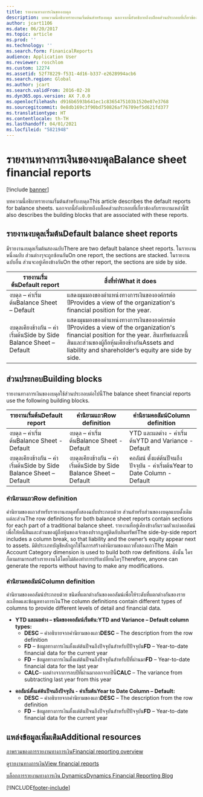```yaml
---
title: รายงานทางการเงินของงบดุล
description: บทความนี้อธิบายรายงานเริ่มต้นสำหรับงบดุล นอกจากนี้ยังอธิบายถึงบล็อคส่วนประกอบที่เกี่ยวข้องกับรายงานเหล่านี้
author: jcart1106
ms.date: 06/20/2017
ms.topic: article
ms.prod: ''
ms.technology: ''
ms.search.form: FinanicalReports
audience: Application User
ms.reviewer: roschlom
ms.custom: 12274
ms.assetid: 52f78229-f531-4d16-b337-e2628994acb6
ms.search.region: Global
ms.author: jcart
ms.search.validFrom: 2016-02-28
ms.dyn365.ops.version: AX 7.0.0
ms.openlocfilehash: d916b6593b641ec1c8365475103b1520e07e3768
ms.sourcegitcommit: 0e8db169c3f90bd750826af76709ef5d621fd377
ms.translationtype: HT
ms.contentlocale: th-TH
ms.lasthandoff: 04/01/2021
ms.locfileid: "5821948"
---
```

# <a name="balance-sheet-financial-reports"></a><span data-ttu-id="77bf8-104">รายงานทางการเงินของงบดุล</span><span class="sxs-lookup"><span data-stu-id="77bf8-104">Balance sheet financial reports</span></span>

[!include [banner](../includes/banner.md)]

<span data-ttu-id="77bf8-105">บทความนี้อธิบายรายงานเริ่มต้นสำหรับงบดุล</span><span class="sxs-lookup"><span data-stu-id="77bf8-105">This article describes the default reports for balance sheets.</span></span> <span data-ttu-id="77bf8-106">นอกจากนี้ยังอธิบายถึงบล็อคส่วนประกอบที่เกี่ยวข้องกับรายงานเหล่านี้</span><span class="sxs-lookup"><span data-stu-id="77bf8-106">It also describes the building blocks that are associated with these reports.</span></span> 

<a name="default-balance-sheet-reports"></a><span data-ttu-id="77bf8-107">รายงานงบดุลเริ่มต้น</span><span class="sxs-lookup"><span data-stu-id="77bf8-107">Default balance sheet reports</span></span>
-----------------------------

<span data-ttu-id="77bf8-108">มีรายงานงบดุลเริ่มต้นสองฉบับ</span><span class="sxs-lookup"><span data-stu-id="77bf8-108">There are two default balance sheet reports.</span></span> <span data-ttu-id="77bf8-109">ในรายงานหนึ่งฉบับ ส่วนต่างๆจะถูกซ้อนกัน</span><span class="sxs-lookup"><span data-stu-id="77bf8-109">On one report, the sections are stacked.</span></span> <span data-ttu-id="77bf8-110">ในรายงานฉบับอื่น ส่วนจะอยู่เคียงข้างกัน</span><span class="sxs-lookup"><span data-stu-id="77bf8-110">On the other report, the sections are side by side.</span></span>

| <span data-ttu-id="77bf8-111">รายงานเริ่มต้น</span><span class="sxs-lookup"><span data-stu-id="77bf8-111">Default report</span></span>                       | <span data-ttu-id="77bf8-112">สิ่งที่ทำ</span><span class="sxs-lookup"><span data-stu-id="77bf8-112">What it does</span></span>                                                                                                                           |
|--------------------------------------|----------------------------------------------------------------------------------------------------------------------------------------|
| <span data-ttu-id="77bf8-113">งบดุล – ค่าเริ่มต้น</span><span class="sxs-lookup"><span data-stu-id="77bf8-113">Balance Sheet – Default</span></span>              | <span data-ttu-id="77bf8-114">แสดงมุมมองของตำแหน่งทางการเงินขององค์กรต่อปี</span><span class="sxs-lookup"><span data-stu-id="77bf8-114">Provides a view of the organization's financial position for the year.</span></span>                                                                 |
| <span data-ttu-id="77bf8-115">งบดุลเคียงข้างกัน – ค่าเริ่มต้น</span><span class="sxs-lookup"><span data-stu-id="77bf8-115">Side by Side Balance Sheet – Default</span></span> | <span data-ttu-id="77bf8-116">แสดงมุมมองของตำแหน่งทางการเงินขององค์กรต่อปี</span><span class="sxs-lookup"><span data-stu-id="77bf8-116">Provides a view of the organization's financial position for the year.</span></span> <span data-ttu-id="77bf8-117">สินทรัพย์และหนี้สินและส่วนของผู้ถือหุ้นเคียงข้างกัน</span><span class="sxs-lookup"><span data-stu-id="77bf8-117">Assets and liability and shareholder’s equity are side by side.</span></span> |

## <a name="building-blocks"></a><span data-ttu-id="77bf8-118">ส่วนประกอบ</span><span class="sxs-lookup"><span data-stu-id="77bf8-118">Building blocks</span></span>
<span data-ttu-id="77bf8-119">รายงานทางการเงินของงบดุลใช้ส่วนประกอบต่อไปนี้</span><span class="sxs-lookup"><span data-stu-id="77bf8-119">The balance sheet financial reports use the following building blocks.</span></span>

| <span data-ttu-id="77bf8-120">รายงานเริ่มต้น</span><span class="sxs-lookup"><span data-stu-id="77bf8-120">Default report</span></span>                       | <span data-ttu-id="77bf8-121">คำนิยามแถว</span><span class="sxs-lookup"><span data-stu-id="77bf8-121">Row definition</span></span>                       | <span data-ttu-id="77bf8-122">คำนิยามคอลัมน์</span><span class="sxs-lookup"><span data-stu-id="77bf8-122">Column definition</span></span>             |
|--------------------------------------|--------------------------------------|-------------------------------|
| <span data-ttu-id="77bf8-123">งบดุล – ค่าเริ่มต้น</span><span class="sxs-lookup"><span data-stu-id="77bf8-123">Balance Sheet - Default</span></span>              | <span data-ttu-id="77bf8-124">งบดุล – ค่าเริ่มต้น</span><span class="sxs-lookup"><span data-stu-id="77bf8-124">Balance Sheet - Default</span></span>              | <span data-ttu-id="77bf8-125">YTD และผลต่าง - ค่าเริ่มต้น</span><span class="sxs-lookup"><span data-stu-id="77bf8-125">YTD and Variance - Default</span></span>    |
| <span data-ttu-id="77bf8-126">งบดุลเคียงข้างกัน – ค่าเริ่มต้น</span><span class="sxs-lookup"><span data-stu-id="77bf8-126">Side by Side Balance Sheet – Default</span></span> | <span data-ttu-id="77bf8-127">งบดุลเคียงข้างกัน – ค่าเริ่มต้น</span><span class="sxs-lookup"><span data-stu-id="77bf8-127">Side by Side Balance Sheet – Default</span></span> | <span data-ttu-id="77bf8-128">คอลัมน์ ตั้งแต่ต้นปีจนถึงปัจจุบัน - ค่าเริ่มต้น</span><span class="sxs-lookup"><span data-stu-id="77bf8-128">Year to Date Column - Default</span></span> |

### <a name="row-definition"></a><span data-ttu-id="77bf8-129">คำนิยามแถว</span><span class="sxs-lookup"><span data-stu-id="77bf8-129">Row definition</span></span>

<span data-ttu-id="77bf8-130">คำนิยามของแถวสำหรับรายงานงบดุลทั้งสองฉบับประกอบด้วย ส่วนสำหรับส่วนของงบดุลแบบดั้งเดิมแต่ละส่วน</span><span class="sxs-lookup"><span data-stu-id="77bf8-130">The row definitions for both balance sheet reports contain sections for each part of a traditional balance sheet.</span></span> <span data-ttu-id="77bf8-131">รายงานที่อยู่เคียงข้างกันรวมตัวแบ่งคอลัมน์ เพื่อให้หนี้สินและส่วนของผู้ถือหุ้นของเจ้าของปรากฏอยู่ติดกับสินทรัพย์</span><span class="sxs-lookup"><span data-stu-id="77bf8-131">The side-by-side report includes a column break, so that liability and the owner’s equity appear next to assets.</span></span> <span data-ttu-id="77bf8-132">มิติประเภทบัญชีหลักถูกใช้ในการสร้างคำนิยามของแถวทั้งสองแถว</span><span class="sxs-lookup"><span data-stu-id="77bf8-132">The Main Account Category dimension is used to build both row definitions.</span></span> <span data-ttu-id="77bf8-133">ดังนั้น ใครก็ตามสามารถสร้างรายงานได้โดยไม่ต้องทำการปรับเปลี่ยนใดๆ</span><span class="sxs-lookup"><span data-stu-id="77bf8-133">Therefore, anyone can generate the reports without having to make any modifications.</span></span>

### <a name="column-definition"></a><span data-ttu-id="77bf8-134">คำนิยามคอลัมน์</span><span class="sxs-lookup"><span data-stu-id="77bf8-134">Column definition</span></span>

<span data-ttu-id="77bf8-135">คำนิยามของคอลัมน์ประกอบด้วย ชนิดที่แตกต่างกันของคอลัมน์เพื่อให้ระดับที่แตกต่างกันของรายละเอียดและข้อมูลทางการเงิน</span><span class="sxs-lookup"><span data-stu-id="77bf8-135">The column definitions contain different types of columns to provide different levels of detail and financial data.</span></span>

-   <span data-ttu-id="77bf8-136">**YTD และผลต่าง – ชนิดของคอลัมน์เริ่มต้น:**</span><span class="sxs-lookup"><span data-stu-id="77bf8-136">**YTD and Variance – Default column types:**</span></span>
    -   <span data-ttu-id="77bf8-137">**DESC** – คำอธิบายจากคำนิยามของแถว</span><span class="sxs-lookup"><span data-stu-id="77bf8-137">**DESC** – The description from the row definition</span></span>
    -   <span data-ttu-id="77bf8-138">**FD** – ข้อมูลทางการเงินตั้งแต่ต้นปีจนถึงปัจจุบันสำหรับปีปัจจุบัน</span><span class="sxs-lookup"><span data-stu-id="77bf8-138">**FD** – Year-to-date financial data for the current year</span></span>
    -   <span data-ttu-id="77bf8-139">**FD** – ข้อมูลทางการเงินตั้งแต่ต้นปีจนถึงปัจจุบันสำหรับปีที่ผ่านมา</span><span class="sxs-lookup"><span data-stu-id="77bf8-139">**FD** – Year-to-date financial data for the last year</span></span>
    -   <span data-ttu-id="77bf8-140">**CALC**– ผลต่างจากการลบปีที่ผ่านมาออกจากปีนี้</span><span class="sxs-lookup"><span data-stu-id="77bf8-140">**CALC** – The variance from subtracting last year from this year</span></span>

<!-- -->

-   <span data-ttu-id="77bf8-141">**คอลัมน์ตั้งแต่ต้นปีจนถึงปัจจุบัน - ค่าเริ่มต้น**</span><span class="sxs-lookup"><span data-stu-id="77bf8-141">**Year to Date Column – Default:**</span></span>
    -   <span data-ttu-id="77bf8-142">**DESC** – คำอธิบายจากคำนิยามของแถว</span><span class="sxs-lookup"><span data-stu-id="77bf8-142">**DESC** – The description from the row definition</span></span>
    -   <span data-ttu-id="77bf8-143">**FD** – ข้อมูลทางการเงินตั้งแต่ต้นปีจนถึงปัจจุบันสำหรับปีปัจจุบัน</span><span class="sxs-lookup"><span data-stu-id="77bf8-143">**FD** – Year-to-date financial data for the current year</span></span>



<a name="additional-resources"></a><span data-ttu-id="77bf8-144">แหล่งข้อมูลเพิ่มเติม</span><span class="sxs-lookup"><span data-stu-id="77bf8-144">Additional resources</span></span>
--------

[<span data-ttu-id="77bf8-145">ภาพรวมของการรายงานทางการเงิน</span><span class="sxs-lookup"><span data-stu-id="77bf8-145">Financial reporting overview</span></span>](financial-reporting-getting-started.md)

[<span data-ttu-id="77bf8-146">ดูรายงานทางการเงิน</span><span class="sxs-lookup"><span data-stu-id="77bf8-146">View financial reports</span></span>](view-financial-reports.md)

[<span data-ttu-id="77bf8-147">บล็อกการรายงานทางการเงิน Dynamics</span><span class="sxs-lookup"><span data-stu-id="77bf8-147">Dynamics Financial Reporting Blog</span></span>](https://blogs.msdn.com/b/dynamics_financial_reporting/)





[!INCLUDE[footer-include](../../includes/footer-banner.md)]